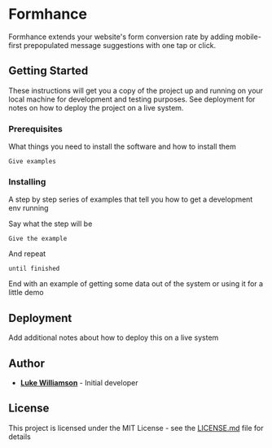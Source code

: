 # Formhance

Formhance extends your website's form conversion rate by adding mobile-first prepopulated message suggestions with one tap or click.

## Getting Started

These instructions will get you a copy of the project up and running on your local machine for development and testing purposes. See deployment for notes on how to deploy the project on a live system.

### Prerequisites

What things you need to install the software and how to install them

```
Give examples
```

### Installing

A step by step series of examples that tell you how to get a development env running

Say what the step will be

```
Give the example
```

And repeat

```
until finished
```

End with an example of getting some data out of the system or using it for a little demo

## Deployment

Add additional notes about how to deploy this on a live system

## Author

* **[Luke Williamson](https://github.com/Moustachey)** - Initial developer

## License

This project is licensed under the MIT License - see the [LICENSE.md](LICENSE.md) file for details
